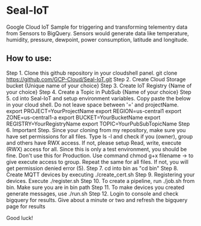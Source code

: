 # Seal-IoT
Google Cloud IoT Sample for triggering and transforming telementry data from Sensors to BigQuery. Sensors would generate data like temperature, humidity, pressure, dewpoint, power consumption, latitude and longitude.

How to use:
-----------

Step 1. Clone this github repository in your cloudshell panel. git clone https://github.com/GCP-Cloud/Seal-IoT.git
Step 2. Create Cloud Storage bucket {Unique name of your choice}
Step 3. Create IoT Registry {Name of your choice}
Step 4. Create a Topic in PubSub {Name of your choice}
Step 5. cd into Seal-IoT and setup environment variables. Copy paste the below in your cloud shell. Do not leave space between '=' and projectName.
        export PROJECT=YourProjectName
        export REGION=us-central1
        export ZONE=us-central1-a
        export BUCKET=YourBucketName
        export REGISTRY=YourRegistryName
        export TOPIC=YourPubSubTopicName
Step 6. Important Step. Since your cloning from my repository, make sure you have set permissions for all files. Type ls -l and check if you (owner), group and others have RWX access. If not, please setup Read, write, execute (RWX) access for all. Since this is only a test environment, you should be fine. Don't use this for Production.
Use command chmod g+x filename -> to give execute access to group. Repeat the same for all files. If not, you will get permission denied error (5). 
Step 7. cd into bin as "cd bin"
Step 8. Create MQTT devices by executing ./create_cert.sh
Step 9. Registering your devices. Execute ./register.sh
Step 10. To create a pipeline, run ./job.sh from bin. Make sure you are in bin path
Step 11. To make devices you created generate messages, use ./run.sh
Step 12. Login to console and check bigquery for results. Give about a minute or two and refresh the bigquery page for results

Good luck!
